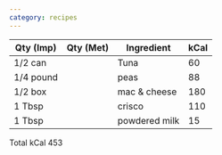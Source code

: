 ```yaml
---
category: recipes
---
```


| Qty (Imp)		| Qty (Met) | Ingredient 		| kCal  |
| ------------- | --------- | ------------ 		| ----- |
| 1/2 can		|			|	Tuna			| 60
| 1/4 pound		|			| peas	 			| 88
| 1/2 box		|			| mac & cheese	 	| 180
| 1 Tbsp		|			| crisco	 		| 110
| 1 Tbsp		|			| powdered milk	 	| 15

Total kCal	453
